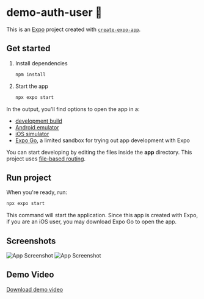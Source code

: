 # demo-auth-user 👋

This is an [Expo](https://expo.dev) project created with [`create-expo-app`](https://www.npmjs.com/package/create-expo-app).

## Get started

1. Install dependencies

   ```bash
   npm install
   ```

2. Start the app

   ```bash
   npx expo start
   ```

In the output, you'll find options to open the app in a:

- [development build](https://docs.expo.dev/develop/development-builds/introduction/)
- [Android emulator](https://docs.expo.dev/workflow/android-studio-emulator/)
- [iOS simulator](https://docs.expo.dev/workflow/ios-simulator/)
- [Expo Go](https://expo.dev/go), a limited sandbox for trying out app development with Expo

You can start developing by editing the files inside the **app** directory. This project uses [file-based routing](https://docs.expo.dev/router/introduction).

## Run project

When you're ready, run:

```bash
npx expo start
```

This command will start the application. Since this app is created with Expo, if you are an iOS user, you may download Expo Go to open the app.

## Screenshots

![App Screenshot](demo-auth-user/screenshots/signup_page.png)
![App Screenshot](demo-auth-user/screenshots/login_page.png)

## Demo Video

[Download demo video](demo-auth-user/screenshots/demo.mp4)
